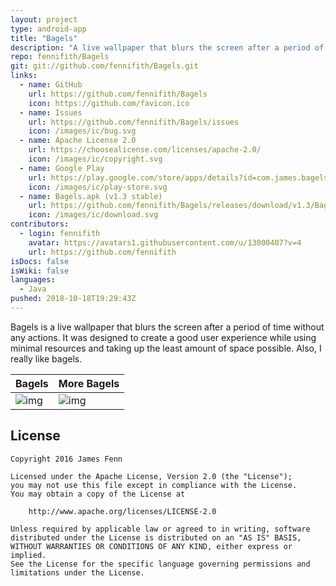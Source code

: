 ```yaml
---
layout: project
type: android-app
title: "Bagels"
description: "A live wallpaper that blurs the screen after a period of time without any actions."
repo: fennifith/Bagels
git: git://github.com/fennifith/Bagels.git
links:
  - name: GitHub
    url: https://github.com/fennifith/Bagels
    icon: https://github.com/favicon.ico
  - name: Issues
    url: https://github.com/fennifith/Bagels/issues
    icon: /images/ic/bug.svg
  - name: Apache License 2.0
    url: https://choosealicense.com/licenses/apache-2.0/
    icon: /images/ic/copyright.svg
  - name: Google Play
    url: https://play.google.com/store/apps/details?id=com.james.bagels
    icon: /images/ic/play-store.svg
  - name: Bagels.apk (v1.3 stable)
    url: https://github.com/fennifith/Bagels/releases/download/v1.3/Bagels.apk
    icon: /images/ic/download.svg
contributors:
  - login: fennifith
    avatar: https://avatars1.githubusercontent.com/u/13000407?v=4
    url: https://github.com/fennifith
isDocs: false
isWiki: false
languages:
  - Java
pushed: 2018-10-18T19:29:43Z
---
```


Bagels is a live wallpaper that blurs the screen after a period of time without any actions. It was designed to create a good user experience while using minimal resources and taking up the least amount of space possible. Also, I really like bagels.

|Bagels|More Bagels|
|--------|--------|
|![img](https://github.com/fennifith/Bagels/blob/master/./.github/images/bagels.png?raw=true)|![img](https://github.com/fennifith/Bagels/blob/master/./.github/images/blurred.png?raw=true)|

## License

```nohighlight
Copyright 2016 James Fenn

Licensed under the Apache License, Version 2.0 (the "License");
you may not use this file except in compliance with the License.
You may obtain a copy of the License at

    http://www.apache.org/licenses/LICENSE-2.0

Unless required by applicable law or agreed to in writing, software
distributed under the License is distributed on an "AS IS" BASIS,
WITHOUT WARRANTIES OR CONDITIONS OF ANY KIND, either express or implied.
See the License for the specific language governing permissions and
limitations under the License.
```
